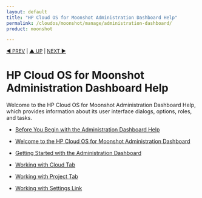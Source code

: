 ```yaml
---
layout: default
title: "HP Cloud OS for Moonshot Administration Dashboard Help"
permalink: /cloudos/moonshot/manage/administration-dashboard/
product: moonshot

---
```




<script> 

function PageRefresh { 
onLoad="window.refresh"
}

PageRefresh();

</script>


<p style="font-size: small;"> <a href="/cloudos/moonshot/manage/operational-dashboard/">&#9664; PREV</a> | <a href="/cloudos/moonshot/manage/">&#9650; UP</a> | <a href="/cloudos/moonshot/manage/administration-dashboard/before-you-begin/">NEXT &#9654; </p></a>

# HP Cloud OS for Moonshot Administration Dashboard Help

Welcome to the HP Cloud OS for Moonshot Administration Dashboard Help, which provides information about its user interface dialogs, options, roles, and tasks.

* [Before You Begin with the Administration Dashboard Help](/cloudos/moonshot/manage/administration-dashboard/before-you-begin/)

* [Welcome to the HP Cloud OS for Moonshot Administration Dashboard](/cloudos/moonshot/manage/administration-dashboard/welcome/)

* [Getting Started with the Administration Dashboard](/cloudos/moonshot/manage/administration-dashboard/getting-started/)

* [Working with Cloud Tab](/cloudos/moonshot/manage/administration-dashboard/working-with-cloud-tab/)

* [Working with Project Tab](/cloudos/moonshot/manage/administration-dashboard/working-with-project-tab/)

* [Working with Settings Link](/cloudos/moonshot/manage/administration-dashboard/setting-tab/)


